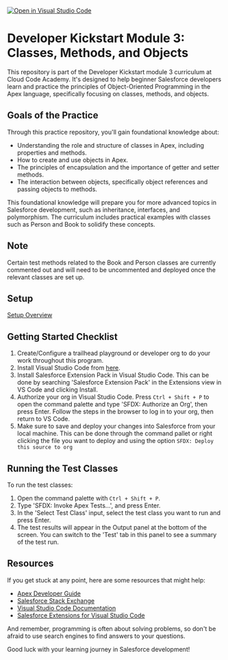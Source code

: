 [![Open in Visual Studio Code](https://classroom.github.com/assets/open-in-vscode-2e0aaae1b6195c2367325f4f02e2d04e9abb55f0b24a779b69b11b9e10269abc.svg)](https://classroom.github.com/online_ide?assignment_repo_id=15390048&assignment_repo_type=AssignmentRepo)
# Developer Kickstart Module 3: Classes, Methods, and Objects

This repository is part of the Developer Kickstart module 3 curriculum at Cloud Code Academy. It's designed to help beginner Salesforce developers learn and practice the principles of Object-Oriented Programming in the Apex language, specifically focusing on classes, methods, and objects.

## Goals of the Practice
Through this practice repository, you'll gain foundational knowledge about:
- Understanding the role and structure of classes in Apex, including properties and methods.
- How to create and use objects in Apex.
- The principles of encapsulation and the importance of getter and setter methods.
- The interaction between objects, specifically object references and passing objects to methods.

This foundational knowledge will prepare you for more advanced topics in Salesforce development, such as inheritance, interfaces, and polymorphism. The curriculum includes practical examples with classes such as Person and Book to solidify these concepts.

## Note
Certain test methods related to the Book and Person classes are currently commented out and will need to be uncommented and deployed once the relevant classes are set up.

## Setup
[Setup Overview](https://learn.cloudcodeacademy.com/courses/salesforce-developer-kickstart-program/lectures/47317674)

## Getting Started Checklist
1. Create/Configure a trailhead playground or developer org to do your work throughout this program.
2. Install Visual Studio Code from [here](https://code.visualstudio.com/download).
3. Install Salesforce Extension Pack in Visual Studio Code. This can be done by searching 'Salesforce Extension Pack' in the Extensions view in VS Code and clicking Install.
4. Authorize your org in Visual Studio Code. Press `Ctrl + Shift + P` to open the command palette and type 'SFDX: Authorize an Org', then press Enter. Follow the steps in the browser to log in to your org, then return to VS Code.
5. Make sure to save and deploy your changes into Salesforce from your local machine. This can be done through the command pallet or right clicking the file you want to deploy and using the option `SFDX: Deploy this source to org`

## Running the Test Classes

To run the test classes:

1. Open the command palette with `Ctrl + Shift + P`.
2. Type 'SFDX: Invoke Apex Tests...', and press Enter.
3. In the 'Select Test Class' input, select the test class you want to run and press Enter.
4. The test results will appear in the Output panel at the bottom of the screen. You can switch to the 'Test' tab in this panel to see a summary of the test run.

## Resources

If you get stuck at any point, here are some resources that might help:

- [Apex Developer Guide](https://developer.salesforce.com/docs/atlas.en-us.apexcode.meta/apexcode/apex_dev_guide.htm)
- [Salesforce Stack Exchange](https://salesforce.stackexchange.com/)
- [Visual Studio Code Documentation](https://code.visualstudio.com/docs)
- [Salesforce Extensions for Visual Studio Code](https://developer.salesforce.com/tools/vscode/)

And remember, programming is often about solving problems, so don't be afraid to use search engines to find answers to your questions.

Good luck with your learning journey in Salesforce development!